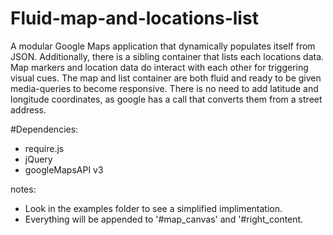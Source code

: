 Fluid-map-and-locations-list
=============================

A modular Google Maps application that dynamically populates itself from JSON. Additionally, there is a sibling 
container that lists each locations data. Map markers and location data do interact with each other for triggering 
visual cues. The map and list container are both fluid and ready to be given media-queries to become responsive. There 
is no need to add latitude and longitude coordinates, as google has a call that converts them from a street address.


#Dependencies: 
- require.js
- jQuery
- googleMapsAPI v3


notes:
  - Look in the examples folder to see a simplified implimentation.
  - Everything will be appended to '#map_canvas' and '#right_content.
